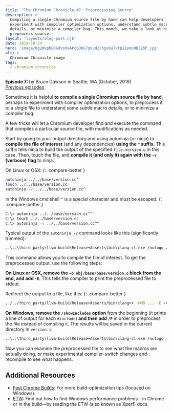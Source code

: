 ```yaml
---
title: "The Chromium Chronicle #7: Preprocessing Source"
description: >
  Compiling a single Chromium source file by hand can help developers
  experiment with compiler optimization options, understand subtle macro
  details, or minimize a compiler bug. This month, we take a look at how to
  preprocess source.
layout: 'layouts/blog-post.njk'
date: 2019-10-24
hero: 'image/0g2WvpbGRGdVs0aAPc6ObG7gkud2/hgu6uTktp2ipmuODZZhP.jpg'
alt: >
  Chromium Chronicle image
tags:
  - chromium-chronicle
---
```


<!-- Needs compare widget -->

**Episode 7:** by Bruce Dawson in Seattle, WA (October, 2019)<br>
[Previous episodes](/tags/chromium-chronicle/)

Sometimes it is helpful **to compile a single Chromium source file by hand**,
perhaps to experiment with compiler optimization options, to preprocess it
to a single file to understand some subtle macro details, or to minimize a
compiler bug.

A few tricks will let a Chromium developer find and execute the command that
compiles a particular source file, with modifications as needed.

Start by going to your output directory and using autoninja (or ninja) to
**compile the file of interest** (and any dependencies) **using the `^` suffix**.
This suffix tells ninja to build the output of the specified `file—version.o`
in this case. Then, touch the file, and **compile it (and only it) again with
the `-v` (verbose) flag** to ninja:

On Linux or OSX:
{: .compare-better }

```bash
autoninja ../../base/version.cc^
touch ../../base/version.cc
autoninja -v ../../base/version.cc^
```

In the Windows cmd shell `^` is a special character and must be escaped:
{: .compare-better }

```bash
C:\> autoninja ../../base/version.cc^^
C:\> touch ../../base/version.cc
C:\> autoninja -v ../../base/version.cc^^
```

Typical output of the `autoninja -v` command looks like this (significantly
trimmed):

```bash
..\..\third_party\llvm-build\Release+Asserts\bin\clang-cl.exe /nologo /showIncludes -imsvc ...
```

This command allows you to compile the file of interest. To get the preprocessed
output, use the following steps:

**On Linux or OSX, remove the `-o obj/base/base/version.o` block from the end,
and add `-E`**. This tells the compiler to print the preprocessed file to
stdout.

Redirect the output to a file, like this:
{: .compare-better }

```bash
../../third_party/llvm-build/Release+Asserts/bin/clang++ -MMD ... -E >version.i
```

**On Windows, remove the `/showIncludes` option** from the beginning (it prints
a line of output for each `#include`) **and then add `/P`** in order to
preprocess the file instead of compiling it. The results will be saved in the
current directory in `version.i`:

```bash
..\..\third_party\llvm-build\Release+Asserts\bin\clang-cl.exe /nologo -imsvc ... /P
```

Now you can examine the preprocessed file to see what the macros are actually doing,
or make experimental compiler-switch changes and recompile to see what happens.

## Additional Resources

* [Fast Chrome Builds][fast-chrome-builds]: For more build-optimization tips
  (focused on Windows).
* [ETW][etw]: Find out how to find Windows performance problems—in Chrome
  or in the build—by reading the ETW (also known as Xperf) docs.

[fast-chrome-builds]: https://chromium.googlesource.com/chromium/src/+/master/docs/windows_build_instructions.md#Faster-builds
[etw]: https://randomascii.wordpress.com/category/xperf/
